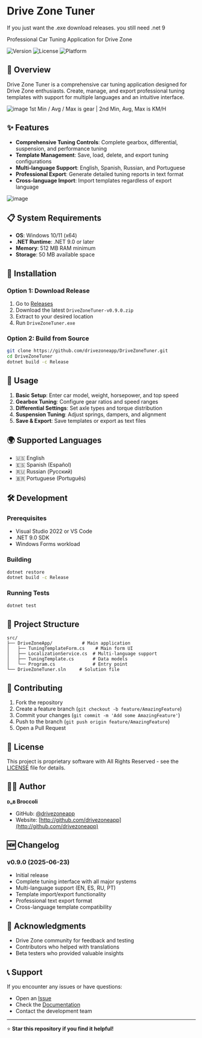 # Drive Zone Tuner

If you just want the .exe download releases. you still need .net 9

Professional Car Tuning Application for Drive Zone

![Version](https://img.shields.io/badge/version-0.9.0-blue.svg)
![License](https://img.shields.io/badge/license-All%20Rights%20Reserved-red.svg)
![Platform](https://img.shields.io/badge/platform-.NET%209.0-purple.svg)

## 🚗 Overview

Drive Zone Tuner is a comprehensive car tuning application designed for Drive Zone enthusiasts. Create, manage, and export professional tuning templates with support for multiple languages and an intuitive interface.

![image](https://github.com/user-attachments/assets/0ef204f6-3ed7-4e56-941b-b9d7948e3f68)
1st Min / Avg / Max is gear | 2nd Min, Avg, Max is KM/H

## ✨ Features

- **Comprehensive Tuning Controls**: Complete gearbox, differential, suspension, and performance tuning
- **Template Management**: Save, load, delete, and export tuning configurations
- **Multi-language Support**: English, Spanish, Russian, and Portuguese
- **Professional Export**: Generate detailed tuning reports in text format
- **Cross-language Import**: Import templates regardless of export language

![image](https://github.com/user-attachments/assets/0045593e-90d2-4446-8ce2-0c5ae9cdc4e3)

## 📋 System Requirements

- **OS**: Windows 10/11 (x64)
- **.NET Runtime**: .NET 9.0 or later
- **Memory**: 512 MB RAM minimum
- **Storage**: 50 MB available space

## 🚀 Installation

### Option 1: Download Release
1. Go to [Releases](https://github.com/drivezoneapp/DriveZoneTuner/releases)
2. Download the latest `DriveZoneTuner-v0.9.0.zip`
3. Extract to your desired location
4. Run `DriveZoneTuner.exe`

### Option 2: Build from Source
```bash
git clone https://github.com/drivezoneapp/DriveZoneTuner.git
cd DriveZoneTuner
dotnet build -c Release
```

## 📖 Usage

1. **Basic Setup**: Enter car model, weight, horsepower, and top speed
2. **Gearbox Tuning**: Configure gear ratios and speed ranges
3. **Differential Settings**: Set axle types and torque distribution
4. **Suspension Tuning**: Adjust springs, dampers, and alignment
5. **Save & Export**: Save templates or export as text files

## 🌍 Supported Languages

- 🇺🇸 English
- 🇪🇸 Spanish (Español)
- 🇷🇺 Russian (Русский)
- 🇧🇷 Portuguese (Português)

## 🛠️ Development

### Prerequisites
- Visual Studio 2022 or VS Code
- .NET 9.0 SDK
- Windows Forms workload

### Building
```bash
dotnet restore
dotnet build -c Release
```

### Running Tests
```bash
dotnet test
```

## 📁 Project Structure

```
src/
├── DriveZoneApp/           # Main application
│   ├── TuningTemplateForm.cs    # Main form UI
│   ├── LocalizationService.cs  # Multi-language support
│   ├── TuningTemplate.cs       # Data models
│   └── Program.cs              # Entry point
└── DriveZoneTuner.sln     # Solution file
```

## 🤝 Contributing

1. Fork the repository
2. Create a feature branch (`git checkout -b feature/AmazingFeature`)
3. Commit your changes (`git commit -m 'Add some AmazingFeature'`)
4. Push to the branch (`git push origin feature/AmazingFeature`)
5. Open a Pull Request

## 📄 License

This project is proprietary software with All Rights Reserved - see the [LICENSE](LICENSE) file for details.

## 👨‍💻 Author

**ᴅᵤʙ Broccoli**
- GitHub: [@drivezoneapp](https://github.com/drivezoneapp)
- Website: [http://github.com/drivezoneapp](http://github.com/drivezoneapp)

## 🆕 Changelog

### v0.9.0 (2025-06-23)
- Initial release
- Complete tuning interface with all major systems
- Multi-language support (EN, ES, RU, PT)
- Template import/export functionality
- Professional text export format
- Cross-language template compatibility

## 🙏 Acknowledgments

- Drive Zone community for feedback and testing
- Contributors who helped with translations
- Beta testers who provided valuable insights

## 📞 Support

If you encounter any issues or have questions:
- Open an [Issue](https://github.com/drivezoneapp/DriveZoneTuner/issues)
- Check the [Documentation](docs/)
- Contact the development team

---

⭐ **Star this repository if you find it helpful!**
